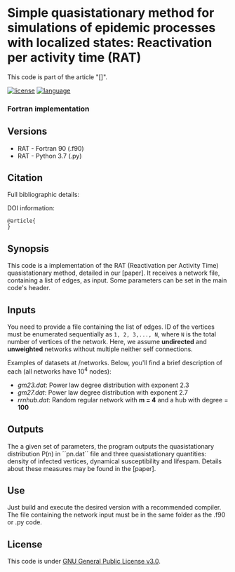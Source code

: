 # Simple quasistationary method for simulations of epidemic processes with localized states: Reactivation per activity time (RAT)

This code is part of the article "[]".

[![license](https://img.shields.io/badge/licence-GPLv3-brightgreen.svg)](http://choosealicense.com/licenses/gpl-3.0/)
[![language](https://img.shields.io/badge/built%20with-Fortran-blue.svg)](https://gcc.gnu.org/fortran/)

### Fortran implementation

## Versions

* RAT - Fortran 90 (.f90)
* RAT - Python 3.7 (.py)

## Citation

Full bibliographic details: 

DOI information: 

```
@article{
}
```

## Synopsis

This code is a implementation of the RAT (Reactivation per Activity Time) quasistationary method, detailed in our [paper]. It receives a network file, containing a list of edges, as input. Some parameters can be set in the main code's header. 

## Inputs

You need to provide a file containing the list of edges. ID of the vertices must be enumerated sequentially as `1, 2, 3,..., N`, where `N` is the total number of vertices of the network. Here, we assume  __undirected__ and __unweighted__ networks without multiple neither self connections.

Examples of datasets at /networks. Below, you'll find a brief description of each (all networks have 10<sup>4</sup> nodes):

* *gm23.dat*: Power law degree distribution with exponent 2.3
* *gm27.dat*: Power law degree distribution with exponent 2.7
* *rrnhub.dat*: Random regular network with **m = 4** and a hub with degree = **100**

## Outputs

The a given set of parameters, the program outputs the quasistationary distribution P(n) in ´´pn.dat´´ file and three quasistationary quantities: density of infected vertices, dynamical susceptibility and lifespam. Details about these measures may be found in the [paper].

## Use
Just build and execute the desired version with a recommended compiler. The file containing the network input must be in the same folder as the .f90 or .py code.

## License

This code is under [GNU General Public License v3.0](http://choosealicense.com/licenses/gpl-3.0/).
